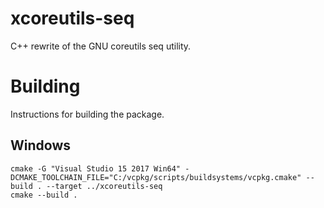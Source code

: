 # xcoreutils-seq
C++ rewrite of the GNU coreutils seq utility.

# Building
Instructions for building the package.

## Windows
```
cmake -G "Visual Studio 15 2017 Win64" -DCMAKE_TOOLCHAIN_FILE="C:/vcpkg/scripts/buildsystems/vcpkg.cmake" --build . --target ../xcoreutils-seq
cmake --build .
```

